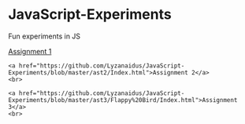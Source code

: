 # JavaScript-Experiments
Fun experiments in JS
<!DOCTYPE html>
<html>
<head>
	<title>JavaScript Experiments</title>
</head>
<body>
	<a href="https://github.com/Lyzanaidus/JavaScript-Experiments/blob/master/ast1/index.html">Assignment 1</a>
	<br>
	
	<a href="https://github.com/Lyzanaidus/JavaScript-Experiments/blob/master/ast2/Index.html">Assignment 2</a>
	<br>

	<a href="https://github.com/Lyzanaidus/JavaScript-Experiments/blob/master/ast3/Flappy%20Bird/Index.html">Assignment 3</a>
	<br>

</body>
</html>
